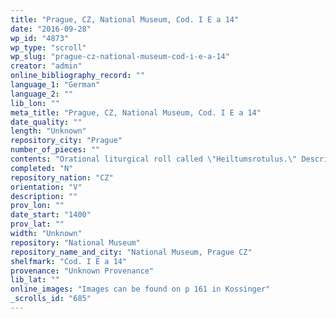```yaml
---
title: "Prague, CZ, National Museum, Cod. I E a 14"
date: "2016-09-28"
wp_id: "4873"
wp_type: "scroll"
wp_slug: "prague-cz-national-museum-cod-i-e-a-14"
creator: "admin"
online_bibliography_record: ""
language_1: "German"
language_2: ""
lib_lon: ""
meta_title: "Prague, CZ, National Museum, Cod. I E a 14"
date_quality: ""
length: "Unknown"
repository_city: "Prague"
number_of_pieces: ""
contents: "Orational liturgical roll called \"Heiltumsrotulus.\" Describes presentation of the relics of New Testament figures such as Joseph, the virgin Mary, Simeon and Lazarus."
completed: "N"
repository_nation: "CZ"
orientation: "V"
description: ""
prov_lon: ""
date_start: "1400"
prov_lat: ""
width: "Unknown"
repository: "National Museum"
repository_name_and_city: "National Museum, Prague CZ"
shelfmark: "Cod. I E a 14"
provenance: "Unknown Provenance"
lib_lat: ""
online_images: "Images can be found on p 161 in Kossinger"
_scrolls_id: "685"
---
```



